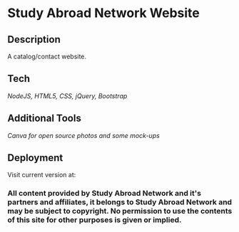 # Study Abroad Network Website

## Description

A catalog/contact website.

## Tech

_NodeJS, HTML5, CSS, jQuery, Bootstrap_

## Additional Tools

_Canva for open source photos and some mock-ups_

## Deployment

Visit current version at:

### All content provided by Study Abroad Network and it's partners and affiliates, it belongs to Study Abroad Network and may be subject to copyright. No permission to use the contents of this site for other purposes is given or implied.
